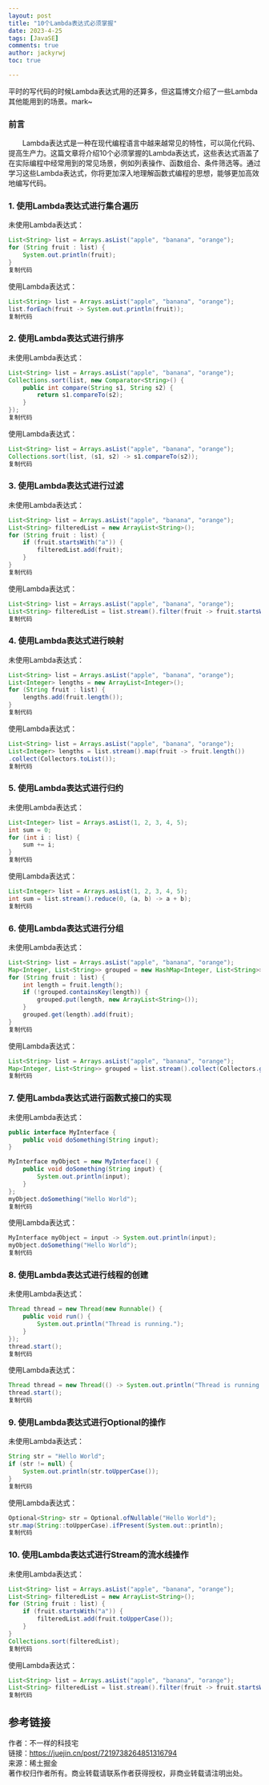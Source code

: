 ```yaml
---
layout: post
title: "10个Lambda表达式必须掌握"
date: 2023-4-25
tags: [JavaSE]
comments: true
author: jackyrwj
toc: true

---
```


平时的写代码的时候Lambda表达式用的还算多，但这篇博文介绍了一些Lambda其他能用到的场景。mark~

### 前言

  Lambda表达式是一种在现代编程语言中越来越常见的特性，可以简化代码、提高生产力。这篇文章将介绍10个必须掌握的Lambda表达式，这些表达式涵盖了在实际编程中经常用到的常见场景，例如列表操作、函数组合、条件筛选等。通过学习这些Lambda表达式，你将更加深入地理解函数式编程的思想，能够更加高效地编写代码。

### 1. 使用Lambda表达式进行集合遍历

未使用Lambda表达式：

```java
List<String> list = Arrays.asList("apple", "banana", "orange");
for (String fruit : list) {
    System.out.println(fruit);
}
复制代码
```

使用Lambda表达式：

```java
List<String> list = Arrays.asList("apple", "banana", "orange");
list.forEach(fruit -> System.out.println(fruit));
复制代码
```

### 2. 使用Lambda表达式进行排序

未使用Lambda表达式：

```java
List<String> list = Arrays.asList("apple", "banana", "orange");
Collections.sort(list, new Comparator<String>() {
    public int compare(String s1, String s2) {
        return s1.compareTo(s2);
    }
});
复制代码
```

使用Lambda表达式：

```java
List<String> list = Arrays.asList("apple", "banana", "orange");
Collections.sort(list, (s1, s2) -> s1.compareTo(s2));
复制代码
```

### 3. 使用Lambda表达式进行过滤

未使用Lambda表达式：

```java
List<String> list = Arrays.asList("apple", "banana", "orange");
List<String> filteredList = new ArrayList<String>();
for (String fruit : list) {
    if (fruit.startsWith("a")) {
        filteredList.add(fruit);
    }
}
复制代码
```

使用Lambda表达式：

```java
List<String> list = Arrays.asList("apple", "banana", "orange");
List<String> filteredList = list.stream().filter(fruit -> fruit.startsWith("a")).collect(Collectors.toList());
复制代码
```

### 4. 使用Lambda表达式进行映射

未使用Lambda表达式：

```java
List<String> list = Arrays.asList("apple", "banana", "orange");
List<Integer> lengths = new ArrayList<Integer>();
for (String fruit : list) {
    lengths.add(fruit.length());
}
复制代码
```

使用Lambda表达式：

```java
List<String> list = Arrays.asList("apple", "banana", "orange");
List<Integer> lengths = list.stream().map(fruit -> fruit.length())
.collect(Collectors.toList());
复制代码
```

### 5. 使用Lambda表达式进行归约

未使用Lambda表达式：

```java
List<Integer> list = Arrays.asList(1, 2, 3, 4, 5);
int sum = 0;
for (int i : list) {
    sum += i;
}
复制代码
```

使用Lambda表达式：

```java
List<Integer> list = Arrays.asList(1, 2, 3, 4, 5);
int sum = list.stream().reduce(0, (a, b) -> a + b);
复制代码
```

### 6. 使用Lambda表达式进行分组

未使用Lambda表达式：

```java
List<String> list = Arrays.asList("apple", "banana", "orange");
Map<Integer, List<String>> grouped = new HashMap<Integer, List<String>>();
for (String fruit : list) {
    int length = fruit.length();
    if (!grouped.containsKey(length)) {
        grouped.put(length, new ArrayList<String>());
    }
    grouped.get(length).add(fruit);
}
复制代码
```

使用Lambda表达式：

```java
List<String> list = Arrays.asList("apple", "banana", "orange");
Map<Integer, List<String>> grouped = list.stream().collect(Collectors.groupingBy(fruit -> fruit.length()));
复制代码
```

### 7. 使用Lambda表达式进行函数式接口的实现

未使用Lambda表达式：

```java
public interface MyInterface {
    public void doSomething(String input);
}

MyInterface myObject = new MyInterface() {
    public void doSomething(String input) {
        System.out.println(input);
    }
};
myObject.doSomething("Hello World");
复制代码
```

使用Lambda表达式：

```java
MyInterface myObject = input -> System.out.println(input);
myObject.doSomething("Hello World");
复制代码
```

### 8. 使用Lambda表达式进行线程的创建

未使用Lambda表达式：

```java
Thread thread = new Thread(new Runnable() {
    public void run() {
        System.out.println("Thread is running.");
    }
});
thread.start();
复制代码
```

使用Lambda表达式：

```java
Thread thread = new Thread(() -> System.out.println("Thread is running."));
thread.start();
复制代码
```

### 9. 使用Lambda表达式进行Optional的操作

未使用Lambda表达式：

```java
String str = "Hello World";
if (str != null) {
    System.out.println(str.toUpperCase());
}
复制代码
```

使用Lambda表达式：

```java
Optional<String> str = Optional.ofNullable("Hello World");
str.map(String::toUpperCase).ifPresent(System.out::println);
复制代码
```

### 10. 使用Lambda表达式进行Stream的流水线操作

未使用Lambda表达式：

```java
List<String> list = Arrays.asList("apple", "banana", "orange");
List<String> filteredList = new ArrayList<String>();
for (String fruit : list) {
    if (fruit.startsWith("a")) {
        filteredList.add(fruit.toUpperCase());
    }
}
Collections.sort(filteredList);
复制代码
```

使用Lambda表达式：

```java
List<String> list = Arrays.asList("apple", "banana", "orange");
List<String> filteredList = list.stream().filter(fruit -> fruit.startsWith("a")).map(String::toUpperCase).sorted().collect(Collectors.toList());
复制代码
```

## 参考链接

作者：不一样的科技宅  
链接：https://juejin.cn/post/7219738264851316794  
来源：稀土掘金  
著作权归作者所有。商业转载请联系作者获得授权，非商业转载请注明出处。
